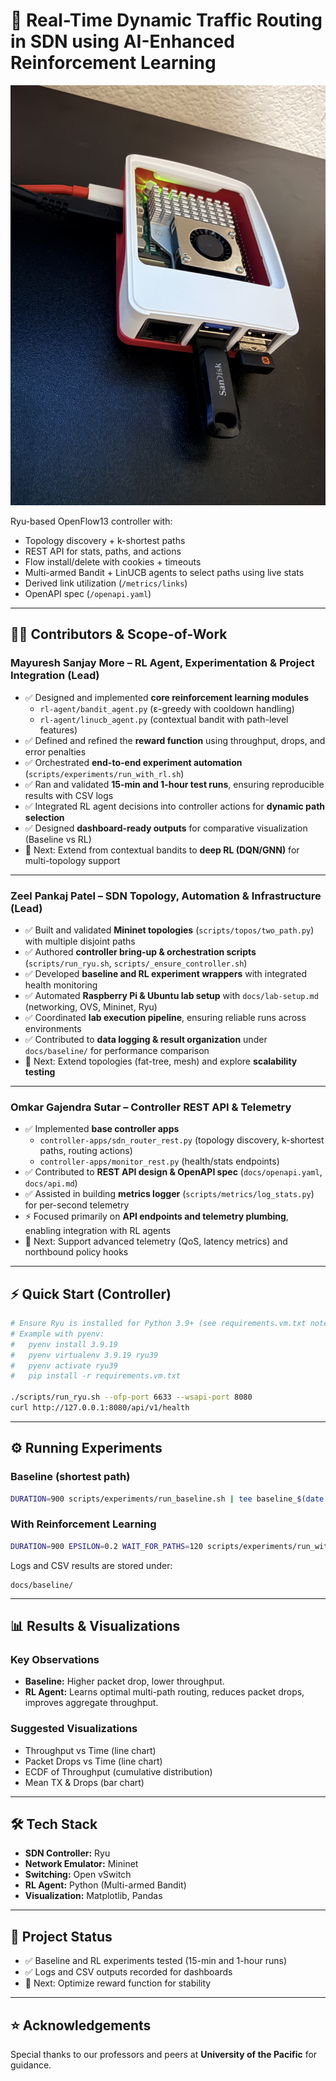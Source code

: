 # 🚦 Real-Time Dynamic Traffic Routing in SDN using AI-Enhanced Reinforcement Learning

![Prototype running on Raspberry Pi](PROTOTYPE.JPG)

Ryu-based OpenFlow13 controller with:
- Topology discovery + k-shortest paths
- REST API for stats, paths, and actions
- Flow install/delete with cookies + timeouts
- Multi-armed Bandit + LinUCB agents to select paths using live stats
- Derived link utilization (`/metrics/links`)
- OpenAPI spec (`/openapi.yaml`)

---

## 👨‍💻 Contributors & Scope-of-Work 

### **Mayuresh Sanjay More – RL Agent, Experimentation & Project Integration (Lead)**
- ✅ Designed and implemented **core reinforcement learning modules**
    - `rl-agent/bandit_agent.py` (ε-greedy with cooldown handling)
    - `rl-agent/linucb_agent.py` (contextual bandit with path-level features)
- ✅ Defined and refined the **reward function** using throughput, drops, and error penalties
- ✅ Orchestrated **end-to-end experiment automation** (`scripts/experiments/run_with_rl.sh`)
- ✅ Ran and validated **15-min and 1-hour test runs**, ensuring reproducible results with CSV logs
- ✅ Integrated RL agent decisions into controller actions for **dynamic path selection**
- ✅ Designed **dashboard-ready outputs** for comparative visualization (Baseline vs RL)
- 🔄 Next: Extend from contextual bandits to **deep RL (DQN/GNN)** for multi-topology support

---

### **Zeel Pankaj Patel – SDN Topology, Automation & Infrastructure (Lead)**
- ✅ Built and validated **Mininet topologies** (`scripts/topos/two_path.py`) with multiple disjoint paths
- ✅ Authored **controller bring-up & orchestration scripts** (`scripts/run_ryu.sh`, `scripts/_ensure_controller.sh`)
- ✅ Developed **baseline and RL experiment wrappers** with integrated health monitoring
- ✅ Automated **Raspberry Pi & Ubuntu lab setup** with `docs/lab-setup.md` (networking, OVS, Mininet, Ryu)
- ✅ Coordinated **lab execution pipeline**, ensuring reliable runs across environments
- ✅ Contributed to **data logging & result organization** under `docs/baseline/` for performance comparison
- 🔄 Next: Extend topologies (fat-tree, mesh) and explore **scalability testing**

---

### **Omkar Gajendra Sutar – Controller REST API & Telemetry**
- ✅ Implemented **base controller apps**
    - `controller-apps/sdn_router_rest.py` (topology discovery, k-shortest paths, routing actions)
    - `controller-apps/monitor_rest.py` (health/stats endpoints)
- ✅ Contributed to **REST API design & OpenAPI spec** (`docs/openapi.yaml`, `docs/api.md`)
- ✅ Assisted in building **metrics logger** (`scripts/metrics/log_stats.py`) for per-second telemetry
- ⚡ Focused primarily on **API endpoints and telemetry plumbing**, enabling integration with RL agents
- 🔄 Next: Support advanced telemetry (QoS, latency metrics) and northbound policy hooks

---

## ⚡ Quick Start (Controller)
```bash
# Ensure Ryu is installed for Python 3.9+ (see requirements.vm.txt notes)
# Example with pyenv:
#   pyenv install 3.9.19
#   pyenv virtualenv 3.9.19 ryu39
#   pyenv activate ryu39
#   pip install -r requirements.vm.txt

./scripts/run_ryu.sh --ofp-port 6633 --wsapi-port 8080
curl http://127.0.0.1:8080/api/v1/health
```

---

## ⚙️ Running Experiments

### Baseline (shortest path)
```bash
DURATION=900 scripts/experiments/run_baseline.sh | tee baseline_$(date +%Y%m%d_%H%M%S).log
```

### With Reinforcement Learning
```bash
DURATION=900 EPSILON=0.2 WAIT_FOR_PATHS=120 scripts/experiments/run_with_rl.sh | tee rl_$(date +%Y%m%d_%H%M%S).log
```

Logs and CSV results are stored under:
```
docs/baseline/
```

---

## 📊 Results & Visualizations

### Key Observations
- **Baseline:** Higher packet drop, lower throughput.  
- **RL Agent:** Learns optimal multi-path routing, reduces packet drops, improves aggregate throughput.  

### Suggested Visualizations
- Throughput vs Time (line chart)  
- Packet Drops vs Time (line chart)  
- ECDF of Throughput (cumulative distribution)  
- Mean TX & Drops (bar chart)  

---

## 🛠️ Tech Stack
- **SDN Controller:** Ryu  
- **Network Emulator:** Mininet  
- **Switching:** Open vSwitch  
- **RL Agent:** Python (Multi-armed Bandit)  
- **Visualization:** Matplotlib, Pandas  

---

## 📅 Project Status
- ✅ Baseline and RL experiments tested (15-min and 1-hour runs)  
- ✅ Logs and CSV outputs recorded for dashboards  
- 🔄 Next: Optimize reward function for stability  

---

## ⭐ Acknowledgements
Special thanks to our professors and peers at **University of the Pacific** for guidance.
